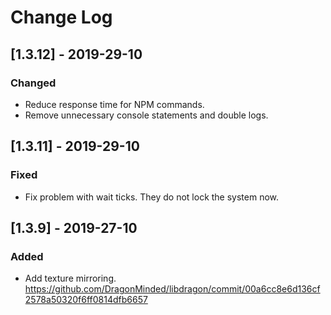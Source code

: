 # Change Log

## [1.3.12] - 2019-29-10
### Changed

- Reduce response time for NPM commands.
- Remove unnecessary console statements and double logs.

## [1.3.11] - 2019-29-10
### Fixed

- Fix problem with wait ticks. They do not lock the system now.

## [1.3.9] - 2019-27-10
### Added

- Add texture mirroring. https://github.com/DragonMinded/libdragon/commit/00a6cc8e6d136cf2578a50320f6ff0814dfb6657